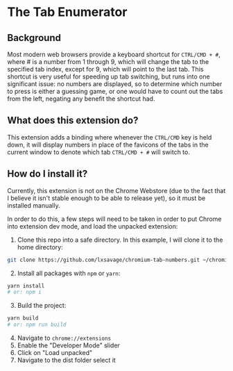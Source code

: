 # The Tab Enumerator

## Background

Most modern web browsers provide a keyboard shortcut for `CTRL/CMD + #`, where 
\# is a number from 1 through 9, which will change the tab to the specified tab
index, except for 9, which will point to the last tab. This shortcut is very
useful for speeding up tab switching, but runs into one significant issue: no
numbers are displayed, so to determine which number to press is either a guessing
game, or one would have to count out the tabs from the left, negating any benefit
the shortcut had.

## What does this extension do?

This extension adds a binding where whenever the `CTRL/CMD` key is held down,
it will display numbers in place of the favicons of the tabs in the current
window to denote which tab `CTRL/CMD + #` will switch to.

## How do I install it?

Currently, this extension is not on the Chrome Webstore (due to the fact that I
believe it isn't stable enough to be able to release yet), so it must be
installed manually.

In order to do this, a few steps will need to be taken in order to put Chrome
into extension dev mode, and load the unpacked extension:

1. Clone this repo into a safe directory. In this example, I will clone it to
   the home directory:

```bash
git clone https://github.com/lxsavage/chromium-tab-numbers.git ~/chromium-tab-numbers
```

2. Install all packages with `npm` or `yarn`:

```bash
yarn install
# or: npm i
```

3. Build the project:

```bash
yarn build
# or: npm run build
```

4. Navigate to `chrome://extensions`
5. Enable the "Developer Mode" slider
6. Click on "Load unpacked"
7. Navigate to the dist folder select it
